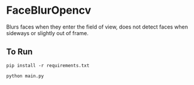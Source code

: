 # FaceBlurOpencv
Blurs faces when they enter the field of view, does not detect faces when sideways or slightly out of frame.

## To Run
```
pip install -r requirements.txt
```

```
python main.py
```
